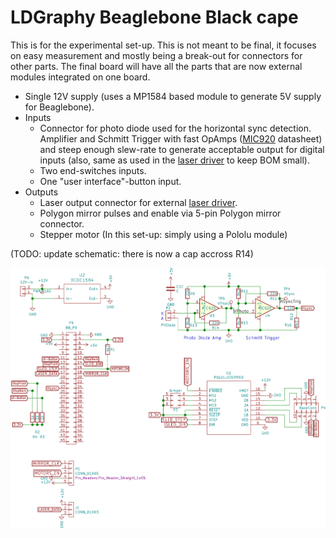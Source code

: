 LDGraphy Beaglebone Black cape
==============================

This is for the experimental set-up. This is not meant to
be final, it focuses on easy measurement and mostly being a break-out for
connectors for other parts. The final board will have all the parts that are now
external modules integrated on one board.

  * Single 12V supply (uses a MP1584 based module to generate 5V supply for
    Beaglebone).
  * Inputs
     - Connector for photo diode used for the horizontal sync detection.
       Amplifier and Schmitt Trigger with fast OpAmps ([MIC920] datasheet)
       and steep enough slew-rate to generate acceptable output for digital
       inputs (also, same as used in the [laser driver](../laser-drive) to keep
       BOM small).
     - Two end-switches inputs.
     - One "user interface"-button input.
  * Outputs
     - Laser output connector for external [laser driver](../laser-drive).
     - Polygon mirror pulses and enable via 5-pin Polygon mirror connector.
     - Stepper motor (In this set-up: simply using a Pololu module)

(TODO: update schematic: there is now a cap accross R14)

![](../../img/cape-schematic.png)

[MIC920]: http://ww1.microchip.com/downloads/en/DeviceDoc/mic920.pdf